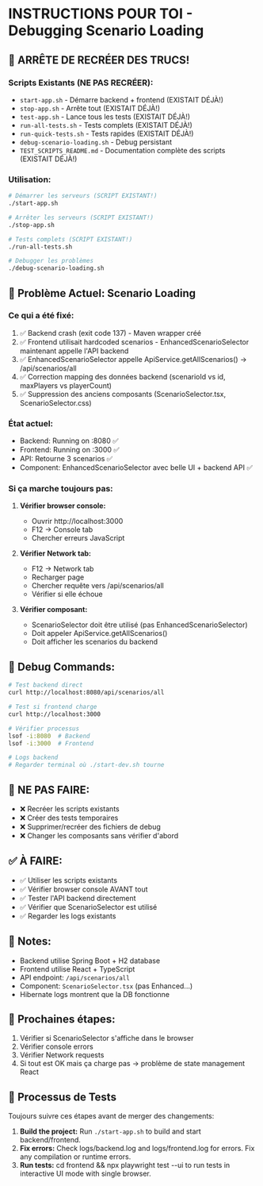 # INSTRUCTIONS POUR TOI - Debugging Scenario Loading

## 🚨 ARRÊTE DE RECRÉER DES TRUCS!

### Scripts Existants (NE PAS RECRÉER):
- `start-app.sh` - Démarre backend + frontend (EXISTAIT DÉJÀ!)
- `stop-app.sh` - Arrête tout (EXISTAIT DÉJÀ!)
- `test-app.sh` - Lance tous les tests (EXISTAIT DÉJÀ!)
- `run-all-tests.sh` - Tests complets (EXISTAIT DÉJÀ!)
- `run-quick-tests.sh` - Tests rapides (EXISTAIT DÉJÀ!)
- `debug-scenario-loading.sh` - Debug persistant
- `TEST_SCRIPTS_README.md` - Documentation complète des scripts (EXISTAIT DÉJÀ!)

### Utilisation:
```bash
# Démarrer les serveurs (SCRIPT EXISTANT!)
./start-app.sh

# Arrêter les serveurs (SCRIPT EXISTANT!)
./stop-app.sh

# Tests complets (SCRIPT EXISTANT!)
./run-all-tests.sh

# Debugger les problèmes
./debug-scenario-loading.sh
```

## 🔧 Problème Actuel: Scenario Loading

### Ce qui a été fixé:
1. ✅ Backend crash (exit code 137) - Maven wrapper créé
2. ✅ Frontend utilisait hardcoded scenarios - EnhancedScenarioSelector maintenant appelle l'API backend
3. ✅ EnhancedScenarioSelector appelle ApiService.getAllScenarios() → /api/scenarios/all
4. ✅ Correction mapping des données backend (scenarioId vs id, maxPlayers vs playerCount)
5. ✅ Suppression des anciens composants (ScenarioSelector.tsx, ScenarioSelector.css)

### État actuel:
- Backend: Running on :8080 ✅
- Frontend: Running on :3000 ✅  
- API: Retourne 3 scenarios ✅
- Component: EnhancedScenarioSelector avec belle UI + backend API ✅

### Si ça marche toujours pas:

1. **Vérifier browser console:**
   - Ouvrir http://localhost:3000
   - F12 → Console tab
   - Chercher erreurs JavaScript

2. **Vérifier Network tab:**
   - F12 → Network tab
   - Recharger page
   - Chercher requête vers /api/scenarios/all
   - Vérifier si elle échoue

3. **Vérifier composant:**
   - ScenarioSelector doit être utilisé (pas EnhancedScenarioSelector)
   - Doit appeler ApiService.getAllScenarios()
   - Doit afficher les scenarios du backend

## 🐛 Debug Commands:

```bash
# Test backend direct
curl http://localhost:8080/api/scenarios/all

# Test si frontend charge
curl http://localhost:3000

# Vérifier processus
lsof -i:8080  # Backend
lsof -i:3000  # Frontend

# Logs backend
# Regarder terminal où ./start-dev.sh tourne
```

## 🚫 NE PAS FAIRE:
- ❌ Recréer les scripts existants
- ❌ Créer des tests temporaires
- ❌ Supprimer/recréer des fichiers de debug
- ❌ Changer les composants sans vérifier d'abord

## ✅ À FAIRE:
- ✅ Utiliser les scripts existants
- ✅ Vérifier browser console AVANT tout
- ✅ Tester l'API backend directement
- ✅ Vérifier que ScenarioSelector est utilisé
- ✅ Regarder les logs existants

## 📝 Notes:
- Backend utilise Spring Boot + H2 database
- Frontend utilise React + TypeScript
- API endpoint: `/api/scenarios/all`
- Component: `ScenarioSelector.tsx` (pas Enhanced...)
- Hibernate logs montrent que la DB fonctionne

## 🎯 Prochaines étapes:
1. Vérifier si ScenarioSelector s'affiche dans le browser
2. Vérifier console errors
3. Vérifier Network requests
4. Si tout est OK mais ça charge pas → problème de state management React 

## 🧪 Processus de Tests
Toujours suivre ces étapes avant de merger des changements:
1. **Build the project:** Run `./start-app.sh` to build and start backend/frontend.
2. **Fix errors:** Check logs/backend.log and logs/frontend.log for errors. Fix any compilation or runtime errors.
3. **Run tests:** cd frontend && npx playwright test --ui to run tests in interactive UI mode with single browser. 